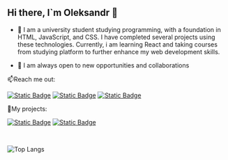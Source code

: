 ## Hi there, I`m Oleksandr 👋

 - 🔭 I am a university student studying programming, with a foundation in HTML, JavaScript, and CSS. I have completed several projects using these technologies. Currently, i am learning React and taking courses from studying platform to further enhance my web development skills.

 - 👯 I am always open to new opportunities and collaborations

📫Reach me out:

[![Static Badge](https://img.shields.io/badge/Oleksandr%20Siukh-%23f3af5d?style=flat&logo=instagram&logoColor=white&color=c69242)](https://www.instagram.com/sasha_siukh04?igsh=YWdidjFydnJjYTcw&utm_source=qr)
[![Static Badge](https://img.shields.io/badge/Oleksandr%20Siukh-%23cf5749?style=flat&logo=gmail&logoColor=white&color=c53c3c)](mailto:siukhsasha@gmail.com)
[![Static Badge](https://img.shields.io/badge/Oleksandr%20Siukh-%23cf5749?style=flat&logo=linkedin&logoColor=white&color=4030a9)](https://www.linkedin.com/in/oleksandr-siukh-31021b313?utm_source=share&utm_campaign=share_via&utm_content=profile&utm_medium=ios_app)

🌱My projects:

 [![Static Badge](https://img.shields.io/badge/Main%20project-%234030a9?style=for-the-badge&logoColor=white&color=44a930)](https://ssiukh.github.io/my-main-project/)
 [![Static Badge](https://img.shields.io/badge/Portfolio-%234030a9?style=for-the-badge&logoColor=white&color=8830a9)](https://ssiukh.github.io/Portfolio/)

 <br />

![Top Langs](https://github-readme-stats.vercel.app/api/top-langs/?username=SSiukh&layout=compact)

<!--
**SSiukh/SSiukh** is a ✨ _special_ ✨ repository because its `README.md` (this file) appears on your GitHub profile.

Here are some ideas to get you started:

- 🔭 I’m currently working on ...
- 🌱 I’m currently learning ...
- 👯 I’m looking to collaborate on ...
- 🤔 I’m looking for help with ...
- 💬 Ask me about ...
- 📫 How to reach me: ...
- 😄 Pronouns: ...
- ⚡ Fun fact: ...
-->
